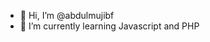 - 👋 Hi, I’m @abdulmujibf
- 🌱 I’m currently learning Javascript and PHP

<!---
abdulmujibf/abdulmujibf is a ✨ special ✨ repository because its `README.md` (this file) appears on your GitHub profile.
You can click the Preview link to take a look at your changes.
--->
